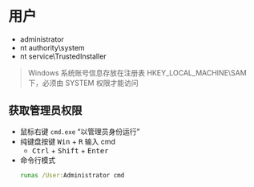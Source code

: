 # 用户
- administrator
- nt authority\system
- nt service\TrustedInstaller

> Windows 系统账号信息存放在注册表 HKEY_LOCAL_MACHINE\SAM 下，必须由 SYSTEM 权限才能访问


## 获取管理员权限
- 鼠标右键 `cmd.exe` “以管理员身份运行”
- 纯键盘按键 <kbd>Win</kbd> + <kbd>R</kbd> 输入 cmd
    - <kbd>Ctrl</kbd> + <kbd>Shift</kbd> + <kbd>Enter</kbd>
- 命令行模式
    ```bat
    runas /User:Administrator cmd
    ```
